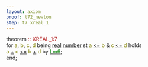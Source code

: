 ```yaml
---
layout: axiom
proof: t72_newton
step: t7_xreal_1
---
```


<div class="mizar">
<span class="kw">theorem </span><a NAME="T7"><span class="comment"><font color="firebrick">:: XREAL_1:7</font></span><br></a><div class="add"> for <font color="Olive" title="b1">a</font>, <font color="Olive" title="b2">b</font>, <font color="Olive" title="b3">c</font>, <font color="Olive" title="b4">d</font> being   <a href="http://grid01.ciirc.cvut.cz/~mptp/7.13.01_4.181.1147/html/xreal_0.html#V1" title="XREAL_0:attr.1">real</a>   <a href="http://grid01.ciirc.cvut.cz/~mptp/7.13.01_4.181.1147/html/ordinal1.html#NM1" title="ORDINAL1:NM.1">number</a>   st <font color="Olive" title="b1">a</font> <a href="http://grid01.ciirc.cvut.cz/~mptp/7.13.01_4.181.1147/html/xxreal_0.html#R1" title="XXREAL_0:pred.1">&lt;=</a> <font color="Olive" title="b2">b</font> &amp; <font color="Olive" title="b3">c</font> <a href="http://grid01.ciirc.cvut.cz/~mptp/7.13.01_4.181.1147/html/xxreal_0.html#R1" title="XXREAL_0:pred.1">&lt;=</a> <font color="Olive" title="b4">d</font> holds <br><font color="Olive" title="b1">a</font> <a href="http://grid01.ciirc.cvut.cz/~mptp/7.13.01_4.181.1147/html/xcmplx_0.html#K2" title="XCMPLX_0:func.2">+</a> <font color="Olive" title="b3">c</font> <a href="http://grid01.ciirc.cvut.cz/~mptp/7.13.01_4.181.1147/html/xxreal_0.html#R1" title="XXREAL_0:pred.1">&lt;=</a> <font color="Olive" title="b2">b</font> <a href="http://grid01.ciirc.cvut.cz/~mptp/7.13.01_4.181.1147/html/xcmplx_0.html#K2" title="XCMPLX_0:func.2">+</a> <font color="Olive" title="b4">d</font> <span class="kw">by</span> <span class="lab"><a class="txt" href="http://grid01.ciirc.cvut.cz/~mptp/7.13.01_4.181.1147/html/xreal_1.html#E6"><span class="lab"><font color="Green" title="E6">Lm6</font></span></a></span>;<br><span class="kw">end;</span>
</div>
